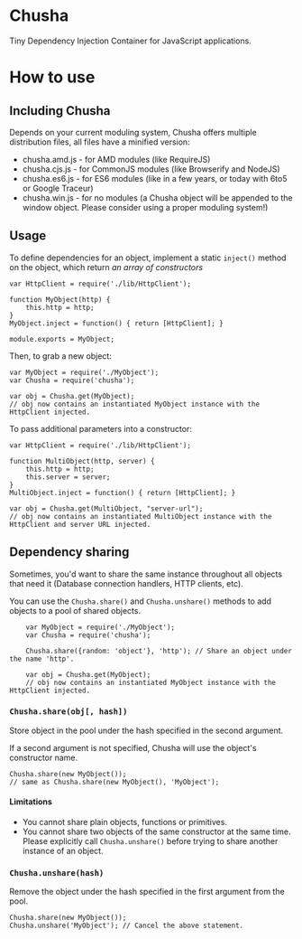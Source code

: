 # Chusha

Tiny Dependency Injection Container for JavaScript applications.

# How to use

## Including Chusha

Depends on your current moduling system, Chusha offers multiple distribution files, all files have a minified version:

 - chusha.amd.js - for AMD modules (like RequireJS)
 - chusha.cjs.js - for CommonJS modules (like Browserify and NodeJS)
 - chusha.es6.js - for ES6 modules (like in a few years, or today with 6to5 or Google Traceur)
 - chusha.win.js - for no modules (a Chusha object will be appended to the window object. Please consider using a proper moduling system!)

## Usage

To define dependencies for an object, implement a static `inject()` method on the object, which return *an array of constructors*

    var HttpClient = require('./lib/HttpClient');

    function MyObject(http) {
        this.http = http;
    }
    MyObject.inject = function() { return [HttpClient]; }

    module.exports = MyObject;

Then, to grab a new object:

    var MyObject = require('./MyObject');
    var Chusha = require('chusha');

    var obj = Chusha.get(MyObject);
    // obj now contains an instantiated MyObject instance with the HttpClient injected.

To pass additional parameters into a constructor:

    var HttpClient = require('./lib/HttpClient');

    function MultiObject(http, server) {
        this.http = http;
        this.server = server;
    }
    MultiObject.inject = function() { return [HttpClient]; }

    var obj = Chusha.get(MultiObject, "server-url");
    // obj now contains an instantiated MultiObject instance with the HttpClient and server URL injected.

## Dependency sharing

Sometimes, you'd want to share the same instance throughout all objects that need it (Database connection handlers, HTTP clients, etc).

You can use the `Chusha.share()` and `Chusha.unshare()` methods to add objects to a pool of shared objects.

        var MyObject = require('./MyObject');
        var Chusha = require('chusha');

        Chusha.share({random: 'object'}, 'http'); // Share an object under the name 'http'.

        var obj = Chusha.get(MyObject);
        // obj now contains an instantiated MyObject instance with the HttpClient injected.

### `Chusha.share(obj[, hash])`
Store object in the pool under the hash specified in the second argument.

If a second argument is not specified, Chusha will use the object's constructor name.

    Chusha.share(new MyObject());
    // same as Chusha.share(new MyObject(), 'MyObject');

#### Limitations
 - You cannot share plain objects, functions or primitives.
 - You cannot share two objects of the same constructor at the same time.
   Please explicitly call `Chusha.unshare()` before trying to share another instance of an object.

### `Chusha.unshare(hash)`
Remove the object under the hash specified in the first argument from the pool.

    Chusha.share(new MyObject());
    Chusha.unshare('MyObject'); // Cancel the above statement.
